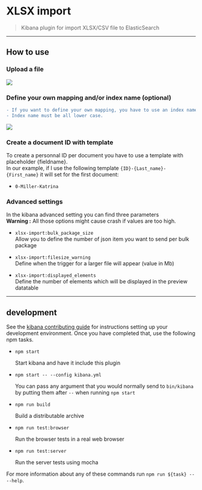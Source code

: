 # XLSX import

> Kibana plugin for import XLSX/CSV file to ElasticSearch

---
## How to use

### Upload a file
![](https://raw.githubusercontent.com/kyushy/kibana-xlsx-import/master/assets/s01.gif)

### Define your own mapping and/or index name (optional)
```diff
- If you want to define your own mapping, you have to use an index name which doesn't already exist.
- Index name must be all lower case.
```
![](https://raw.githubusercontent.com/kyushy/kibana-xlsx-import/master/assets/s02.gif)

### Create a document ID with template  

To create a personnal ID per document you have to use a template with placeholder {fieldname}.  
In our example, if I use the following template `{ID}-{Last_name}-{First_name}` it will set for the first document:  
  - `0-Miller-Katrina`  

### Advanced settings  

In the kibana advanced setting you can find three parameters  
__Warning :__ All those options might cause crash if values are too high.  

  - `xlsx-import:bulk_package_size`  
  Allow you to define the number of json item you want to send per bulk package  
  
  - `xlsx-import:filesize_warning`  
  Define when the trigger for a larger file will appear (value in Mb)  
  
  - `xlsx-import:displayed_elements`  
  Define the number of elements which will be displayed in the preview datatable
  
---
## development

See the [kibana contributing guide](https://github.com/elastic/kibana/blob/master/CONTRIBUTING.md) for instructions setting up your development environment. Once you have completed that, use the following npm tasks.

  - `npm start`

    Start kibana and have it include this plugin

  - `npm start -- --config kibana.yml`

    You can pass any argument that you would normally send to `bin/kibana` by putting them after `--` when running `npm start`

  - `npm run build`

    Build a distributable archive

  - `npm run test:browser`

    Run the browser tests in a real web browser

  - `npm run test:server`

    Run the server tests using mocha

For more information about any of these commands run `npm run ${task} -- --help`.
